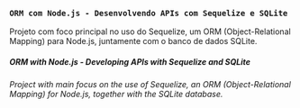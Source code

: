 ### `ORM com Node.js - Desenvolvendo APIs com Sequelize e SQLite`

Projeto com foco principal no uso do Sequelize, um ORM (Object-Relational Mapping) para Node.js, juntamente com o banco de dados SQLite.

<i>
  <h5>ORM with Node.js - Developing APIs with Sequelize and SQLite</h5>
  Project with main focus on the use of Sequelize, an ORM (Object-Relational Mapping) for Node.js, together with the SQLite database.
</i>
